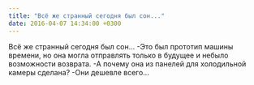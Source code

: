```yaml
---
title: "Всё же странный сегодня был сон..."
date: 2016-04-07 14:34:00 +0300
---
```


Всё же странный сегодня был сон...
-Это был прототип машины времени, но она могла отправлять только в будущее и небыло возможности возврата.
-А почему она из панелей для холодильной камеры сделана?
-Они дешевле всего...

